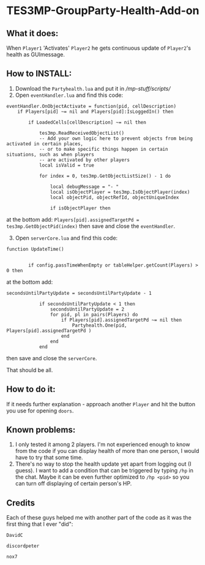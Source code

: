 # TES3MP-GroupParty-Health-Add-on

## What it does:
When ```Player1``` 'Activates' ```Player2``` he gets continuous update of ```Player2```'s health as GUImessage.

## How to INSTALL:
1. Download the ```Partyhealth.lua``` and put it in */mp-stuff/scripts/*
2. Open ```eventHandler.lua``` and find this code:
```
eventHandler.OnObjectActivate = function(pid, cellDescription)
    if Players[pid] ~= nil and Players[pid]:IsLoggedIn() then

        if LoadedCells[cellDescription] ~= nil then

            tes3mp.ReadReceivedObjectList()
            -- Add your own logic here to prevent objects from being activated in certain places,
            -- or to make specific things happen in certain situations, such as when players
            -- are activated by other players
            local isValid = true

            for index = 0, tes3mp.GetObjectListSize() - 1 do

                local debugMessage = "- "
                local isObjectPlayer = tes3mp.IsObjectPlayer(index)
                local objectPid, objectRefId, objectUniqueIndex

                if isObjectPlayer then
```
at the bottom add: ```Players[pid].assignedTargetPd = tes3mp.GetObjectPid(index)``` then save and close the ```eventHandler```.

3. Open ```serverCore.lua``` and find this code: 
```
function UpdateTime()
	
	
        if config.passTimeWhenEmpty or tableHelper.getCount(Players) > 0 then
```
at the bottom add: 
```
secondsUntilPartyUpdate = secondsUntilPartyUpdate - 1

            if secondsUntilPartyUpdate < 1 then
                secondsUntilPartyUpdate = 2
                for pid, pl in pairs(Players) do
					if Players[pid].assignedTargetPd ~= nil then
						Partyhealth.One(pid, Players[pid].assignedTargetPd )
					end
				end
            end
``` 
then save and close the ```serverCore```.

That should be all.


## How to do it:
If it needs further explanation - approach another ```Player``` and hit the button you use for opening ```doors```.

## Known problems:
1. I only tested it among 2 players. I'm not experienced enough to know from the code if you can display health of more than one person, I would have to try that some time.
2. There's no way to stop the health update yet apart from logging out (I guess). I want to add a condition that can be triggered by typing ```/hp``` in the chat. Maybe it can be even further optimized to ```/hp <pid>``` so you can turn off displaying of certain person's HP.


## Credits
Each of these guys helped me with another part of the code as it was the first thing that I ever "did":

```DavidC```

```discordpeter```

```nox7```
